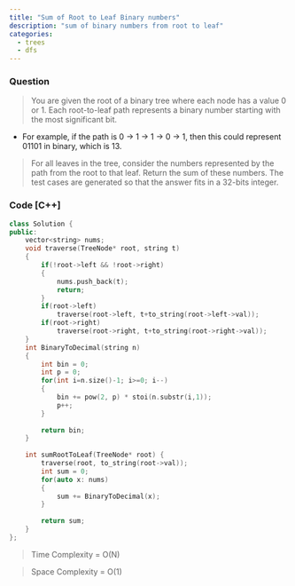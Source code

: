 ```yaml
---
title: "Sum of Root to Leaf Binary numbers"
description: "sum of binary numbers from root to leaf"
categories:
  - trees
  - dfs
---
```


### Question

> You are given the root of a binary tree where each node has a value 0 or 1. Each root-to-leaf path represents a binary number starting with the most significant bit.
 
   - For example, if the path is 0 -> 1 -> 1 -> 0 -> 1, then this could represent 01101 in binary, which is 13.

> For all leaves in the tree, consider the numbers represented by the path from the root to that leaf. Return the sum of these numbers.
> The test cases are generated so that the answer fits in a 32-bits integer.

### Code [C++]

```cpp
class Solution {
public:
    vector<string> nums;
    void traverse(TreeNode* root, string t)
    {
        if(!root->left && !root->right)
        {
            nums.push_back(t);
            return;
        }
        if(root->left)
            traverse(root->left, t+to_string(root->left->val));
        if(root->right)
            traverse(root->right, t+to_string(root->right->val));
    }  
    int BinaryToDecimal(string n)
    {
        int bin = 0;
        int p = 0;
        for(int i=n.size()-1; i>=0; i--)
        {
            bin += pow(2, p) * stoi(n.substr(i,1));
            p++;
        }
        
        return bin;
    }
    
    int sumRootToLeaf(TreeNode* root) {
        traverse(root, to_string(root->val));
        int sum = 0;
        for(auto x: nums)
        {
            sum += BinaryToDecimal(x);
        }
        
        return sum;
    }
};
```

> Time Complexity = O(N)

> Space Complexity = O(1)
